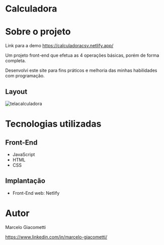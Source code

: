# Calculadora
# Sobre o projeto

Link para a demo https://calculadoracsv.netlify.app/

Um projeto front-end que efetua as 4 operações básicas, porém de forma completa.

Desenvolvi este site para fins práticos e melhoria das minhas habilidades com programação.

## Layout
![telacalculadora](https://user-images.githubusercontent.com/51996663/198749635-57c9f640-bdf8-43c6-b200-8baba4ea3c59.jpg)

# Tecnologias utilizadas
## Front-End
- JavaScript
- HTML
- CSS
## Implantação
- Front-End web: Netlify

# Autor
Marcelo Giacometti

https://www.linkedin.com/in/marcelo-giacometti/
